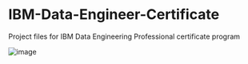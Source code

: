 # IBM-Data-Engineer-Certificate
Project files for IBM Data Engineering Professional certificate program

![image](https://user-images.githubusercontent.com/18325426/138532832-10e102da-8e99-490f-8e9f-7dd20c06411c.png)
